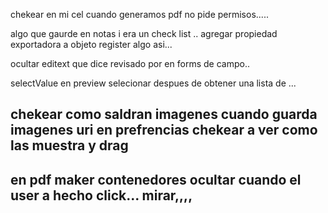chekear en mi cel cuando generamos pdf no pide permisos.....

algo que gaurde en notas i era un check list ..
agregar propiedad exportadora a objeto register algo asi...


ocultar editext que dice revisado por en forms de campo..

selectValue en preview selecionar despues de obtener una lista de ...

## chekear como saldran imagenes cuando guarda imagenes uri en prefrencias chekear a ver como las muestra y drag

## en pdf maker contenedores ocultar cuando el user a hecho click... mirar,,,,